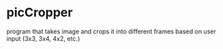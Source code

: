 # picCropper
program that takes image and crops it into different frames based on user input (3x3, 3x4, 4x2, etc.)
